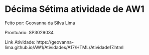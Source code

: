 # Décima Sétima atividade de AW1

<p>Feito por: Geovanna da Silva Lima</p>
<p>Prontuário: SP3029034</p>
<p>Link Atividade: https://geovanna-lima.github.io/AW1/Atividades/A17/HTML/Atividade17.html</p>
